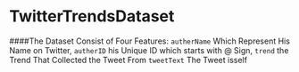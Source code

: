 # TwitterTrendsDataset
####The Dataset Consist of Four Features:
`autherName` Which Represent His Name on Twitter,
`autherID` his Unique ID which starts with @ Sign,
`trend` the Trend That Collected the Tweet From
`tweetText` The Tweet isself
